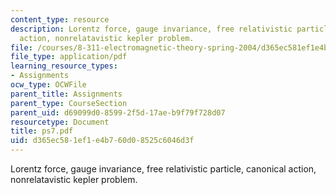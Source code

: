 ```yaml
---
content_type: resource
description: Lorentz force, gauge invariance, free relativistic particle, canonical
  action, nonrelatavistic kepler problem.
file: /courses/8-311-electromagnetic-theory-spring-2004/d365ec581ef1e4b760d08525c6046d3f_ps7.pdf
file_type: application/pdf
learning_resource_types:
- Assignments
ocw_type: OCWFile
parent_title: Assignments
parent_type: CourseSection
parent_uid: d69099d0-8599-2f5d-17ae-b9f79f728d07
resourcetype: Document
title: ps7.pdf
uid: d365ec58-1ef1-e4b7-60d0-8525c6046d3f
---
```

Lorentz force, gauge invariance, free relativistic particle, canonical action, nonrelatavistic kepler problem.


